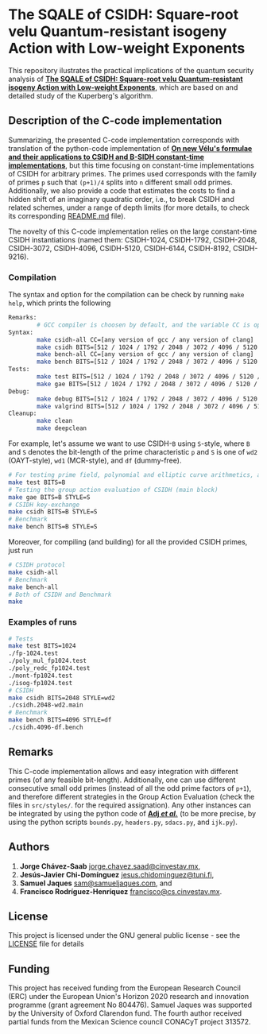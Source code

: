 # The SQALE of CSIDH: Square-root velu Quantum-resistant isogeny Action with Low-weight Exponents

This repository ilustrates the practical implications of the quantum security analysis of [**The SQALE of CSIDH: Square-root velu Quantum-resistant isogeny Action with Low-weight Exponents**](), which are based on and detailed study of the Kuperberg's algorithm.

## Description of the C-code implementation

Summarizing, the presented C-code implementation corresponds with translation of the python-code implementation of [**On new Vélu's formulae and their applications to CSIDH and B-SIDH constant-time implementations**](https://eprint.iacr.org/2020/1109), but this time focusing on constant-time implementations of CSIDH for arbitrary primes. The primes used corresponds with the family of primes `p` such that `(p+1)/4` splits into `n` different small odd primes. Additionally, we also provide a code that estimates the costs to find a hidden shift of an imaginary quadratic order, i.e., to break CSIDH and related schemes, under a range of depth limits (for more details, to check its corresponding [README.md](quantum-cost-estimation/README.md) file).

The novelty of this C-code implementation relies on the large constant-time CSIDH instantiations (named them: CSIDH-1024, CSIDH-1792, CSIDH-2048, CSIDH-3072, CSIDH-4096, CSIDH-5120, CSIDH-6144, CSIDH-8192, CSIDH-9216).

### Compilation

The syntax and option for the compilation can be check by running `make help`, which prints the following
```bash
Remarks:
        # GCC compiler is choosen by default, and the variable CC is optional
Syntax:
        make csidh-all CC=[any version of gcc / any version of clang]
        make csidh BITS=[512 / 1024 / 1792 / 2048 / 3072 / 4096 / 5120 / 6144 / 8192 / 9216] STYLE=[wd2 / wd / df] CC=[any version of gcc / any version of clang]
        make bench-all CC=[any version of gcc / any version of clang]
        make bench BITS=[512 / 1024 / 1792 / 2048 / 3072 / 4096 / 5120 / 6144 / 8192 / 9216] STYLE=[wd2 / wd / df] CC=[any version of gcc / any version of clang]
Tests:
        make test BITS=[512 / 1024 / 1792 / 2048 / 3072 / 4096 / 5120 / 6144 / 8192 / 9216] CC=[any version of gcc / any version of clang]
        make gae BITS=[512 / 1024 / 1792 / 2048 / 3072 / 4096 / 5120 / 6144 / 8192 / 9216] STYLE=[wd2 / wd / df] CC=[any version of gcc / any version of clang]
Debug:
        make debug BITS=[512 / 1024 / 1792 / 2048 / 3072 / 4096 / 5120 / 6144 / 8192 / 9216] STYLE=[wd2 / wd / df] CC=[any version of gcc / any version of clang]
        make valgrind BITS=[512 / 1024 / 1792 / 2048 / 3072 / 4096 / 5120 / 6144 / 8192 / 9216] STYLE=[wd2 / wd / df] CC=[any version of gcc / any version of clang]
Cleanup:
        make clean
        make deepclean
```

For example, let's assume we want to use CSIDH-`B` using `S`-style, where `B` and `S` denotes the bit-length of the prime characteristic `p` and `S` is one of `wd2` (OAYT-style), `wd1` (MCR-style), and `df` (dummy-free).
```bash
# For testing prime field, polynomial and elliptic curve arithmetics, and traditional and sqrt velu formulae (isogenies)
make test BITS=B
# Testing the group action evaluation of CSIDH (main block)
make gae BITS=B STYLE=S
# CSIDH key-exchange
make csidh BITS=B STYLE=S
# Benchmark
make bench BITS=B STYLE=S
```

Moreover, for compiling (and building) for all the provided CSIDH primes, just run
```bash
# CSIDH protocol
make csidh-all
# Benchmark
make bench-all
# Both of CSIDH and Benchmark
make
```

### Examples of runs

```bash
# Tests
make test BITS=1024
./fp-1024.test
./poly_mul_fp1024.test
./poly_redc_fp1024.test
./mont-fp1024.test
./isog-fp1024.test
# CSIDH
make csidh BITS=2048 STYLE=wd2
./csidh.2048-wd2.main
# Benchmark
make bench BITS=4096 STYLE=df
./csidh.4096-df.bench
```

## Remarks

This C-code implementation allows and easy integration with different primes (of any feasible bit-length). Additionally, one can use different consecutive small odd primes (instead of all the odd prime factors of `p+1`), and therefore different strategies in the Group Action Evaluation (check the files in `src/styles/`. for the required assignation). Any other instances can be integrated by using the python code of [**Adj _et al._**](https://github.com/JJChiDguez/velusqrt) (to be more precise, by using the python scripts `bounds.py`, `headers.py`, `sdacs.py`, and `ijk.py`).

## Authors

1. **Jorge Chávez-Saab** <jorge.chavez.saad@cinvestav.mx>,
2. **Jesús-Javier Chi-Domínguez** <jesus.chidominguez@tuni.fi>,
3. **Samuel Jaques** <sam@samueljaques.com>, and
4. **Francisco Rodríguez-Henríquez** <francisco@cs.cinvestav.mx>.


## License

This project is licensed under the GNU general public license - see the [LICENSE](LICENSE) file for details

## Funding

This project has received funding from the European Research Council (ERC) under the European Union's Horizon 2020 research and innovation programme (grant agreement No 804476). 
Samuel Jaques was supported by the University of Oxford Clarendon fund.
The fourth author received partial funds from the Mexican Science council CONACyT project 313572.
